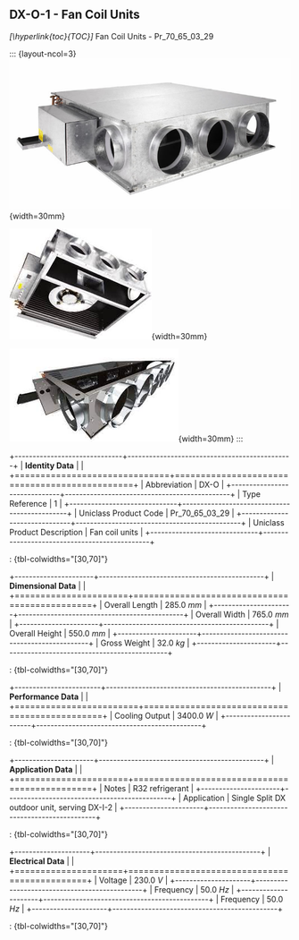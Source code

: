 ## DX-O-1 - Fan Coil Units

_[\hyperlink{toc}{TOC}]_ Fan Coil Units - Pr_70_65_03_29


::: {layout-ncol=3}
![A fan coil unit](./media/fcu.jpg){width=30mm}

![Another fan coil unit](./media/fcu-2.png){width=30mm}

![Fan coil unit again!](./media/fcu-3.png){width=30mm}
:::

+------------------------------+----------------------------------------------+
| **Identity Data**            |                                              |
+==============================+==============================================+
| Abbreviation                 | DX-O                                         |
+------------------------------+----------------------------------------------+
| Type Reference               | 1                                            |
+------------------------------+----------------------------------------------+
| Uniclass Product Code        | Pr_70_65_03_29                               |
+------------------------------+----------------------------------------------+
| Uniclass Product Description | Fan coil units                               |
+------------------------------+----------------------------------------------+

: {tbl-colwidths="[30,70]"}

+----------------------+----------------------------------------------+
| **Dimensional Data** |                                              |
+======================+==============================================+
| Overall Length       | 285.0 _mm_                                   |
+----------------------+----------------------------------------------+
| Overall Width        | 765.0 _mm_                                   |
+----------------------+----------------------------------------------+
| Overall Height       | 550.0 _mm_                                   |
+----------------------+----------------------------------------------+
| Gross Weight         | 32.0 _kg_                                    |
+----------------------+----------------------------------------------+

: {tbl-colwidths="[30,70]"}

+------------------------+----------------------------------------------+
| **Performance Data**   |                                              |
+========================+==============================================+
| Cooling Output         | 3400.0 _W_                                   |
+------------------------+----------------------------------------------+

: {tbl-colwidths="[30,70]"}

+----------------------+----------------------------------------------+
| **Application Data** |                                              |
+======================+==============================================+
| Notes                | R32 refrigerant                              |
+----------------------+----------------------------------------------+
| Application          | Single Split DX outdoor unit, serving DX-I-2 |
+----------------------+----------------------------------------------+

: {tbl-colwidths="[30,70]"}

+---------------------+----------------------------------------------+
| **Electrical Data** |                                              |
+=====================+==============================================+
| Voltage             | 230.0 _V_                                    |
+---------------------+----------------------------------------------+
| Frequency           | 50.0 _Hz_                                    |
+---------------------+----------------------------------------------+
| Frequency           | 50.0 _Hz_                                    |
+---------------------+----------------------------------------------+

: {tbl-colwidths="[30,70]"}